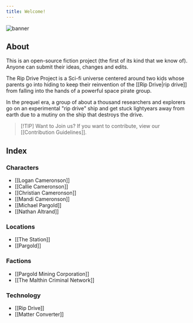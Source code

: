 ```yaml
---
title: Welcome!
---
```


![banner](https://github.com/ripdrive/ripdrive/assets/70611435/fe24921c-1c8c-407a-8d49-da40964bd624)

## About

This is an open-source fiction project (the first of its kind that we know of). Anyone can submit their ideas, changes and edits.

The Rip Drive Project is a Sci-fi universe centered around two kids whose parents go into hiding to keep their reinvention of the [[Rip Drive|rip drive]] from falling into the hands of a powerful space pirate group.

In the prequel era, a group of about a thousand researchers and explorers go on an experimental "rip drive" ship and get stuck lightyears away from earth due to a mutiny on the ship that destroys the drive.


> [!TIP] Want to Join us?
> If you want to contribute, view our [[Contribution Guidelines]].

## Index

### Characters 

- [[Logan Cameronson]]
- [[Callie Cameronson]]
- [[Christian Cameronson]]
- [[Mandi Cameronson]]
- [[Michael Pargold]]
- [[Nathan Altrand]]

### Locations

- [[The Station]]
- [[Pargold]]

### Factions

- [[Pargold Mining Corporation]]
- [[The Malthin Criminal Network]]

### Technology 

- [[Rip Drive]]
- [[Matter Converter]]
